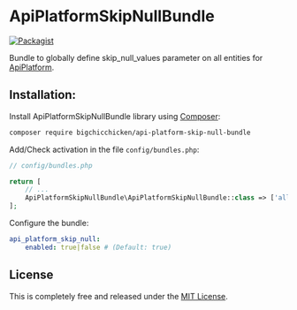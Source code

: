 # ApiPlatformSkipNullBundle

[![Packagist](https://img.shields.io/packagist/v/bigchicchicken/api-platform-skip-null-bundle?style=plastic.svg)](https://packagist.org/packages/bigchicchicken/api-platform-skip-null-bundle)

Bundle to globally define skip_null_values parameter on all entities for [ApiPlatform](https://api-platform.com/).

## Installation:

Install ApiPlatformSkipNullBundle library using [Composer](https://getcomposer.org/):

```bash
composer require bigchicchicken/api-platform-skip-null-bundle
```

Add/Check activation in the file `config/bundles.php`:

```php
// config/bundles.php

return [
    // ...
    ApiPlatformSkipNullBundle\ApiPlatformSkipNullBundle::class => ['all' => true],
];

```

Configure the bundle:

```yaml
api_platform_skip_null:
    enabled: true|false # (Default: true)
```

## License

This is completely free and released under the [MIT License](https://github.com/BigChicChicken/ApiPlatformSkipNullBundle/blob/main/LICENSE).